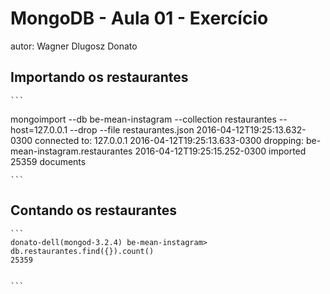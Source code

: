 # MongoDB - Aula 01 - Exercício
autor: Wagner Dlugosz Donato

## Importando os restaurantes

    ```
mongoimport --db be-mean-instagram --collection restaurantes --host=127.0.0.1 --drop --file restaurantes.json
2016-04-12T19:25:13.632-0300	connected to: 127.0.0.1
2016-04-12T19:25:13.633-0300	dropping: be-mean-instagram.restaurantes
2016-04-12T19:25:15.252-0300	imported 25359 documents

    
    ```

## Contando os restaurantes

    ```
    donato-dell(mongod-3.2.4) be-mean-instagram> db.restaurantes.find({}).count()
    25359


    ```
